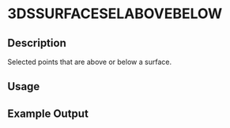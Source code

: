 # 3DSSURFACESELABOVEBELOW

## Description

Selected points that are above or below a surface.

## Usage

## Example Output
```
```
